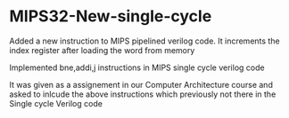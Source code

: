 # MIPS32-New-single-cycle

Added a new instruction to MIPS pipelined verilog code. It
increments the index register after loading the word from memory

Implemented bne,addi,j instructions in MIPS single cycle verilog code

It was given as a assignement in our Computer Architecture course and asked to inlcude the above instructions which previously not there in the Single cycle Verilog code
